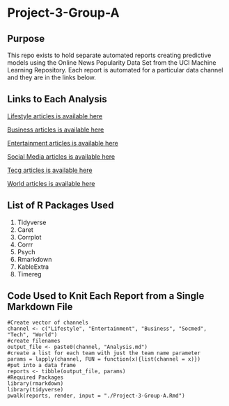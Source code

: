 # Project-3-Group-A
## Purpose
This repo exists to hold separate automated reports creating predictive models using the Online News Popularity Data Set from the UCI Machine Learning Repository. Each report is automated for a particular data channel and they are in the links below.
## Links to Each Analysis
[Lifestyle articles is available here](LifestyleAnalysis.html)

[Business articles is available here](BusinessAnalysis.html)

[Entertainment articles is available here](EntertainmentAnalysis.html)

[Social Media articles is available here](SocmedAnalysis.html)

[Tecg articles is available here](TechAnalysis.html)

[World articles is available here](WorldAnalysis.html)
## List of R Packages Used

1. Tidyverse
2. Caret
3. Corrplot
4. Corrr
5. Psych
6. Rmarkdown
7. KableExtra
8. Timereg

## Code Used to Knit Each Report from a Single Markdown File
```
#Create vector of channels
channel <- c("Lifestyle", "Entertainment", "Business", "Socmed", "Tech", "World")
#create filenames
output_file <- paste0(channel, "Analysis.md")
#create a list for each team with just the team name parameter
params = lapply(channel, FUN = function(x){list(channel = x)})
#put into a data frame
reports <- tibble(output_file, params)
#Required Packages
library(rmarkdown)
library(tidyverse)
pwalk(reports, render, input = "./Project-3-Group-A.Rmd")
```
